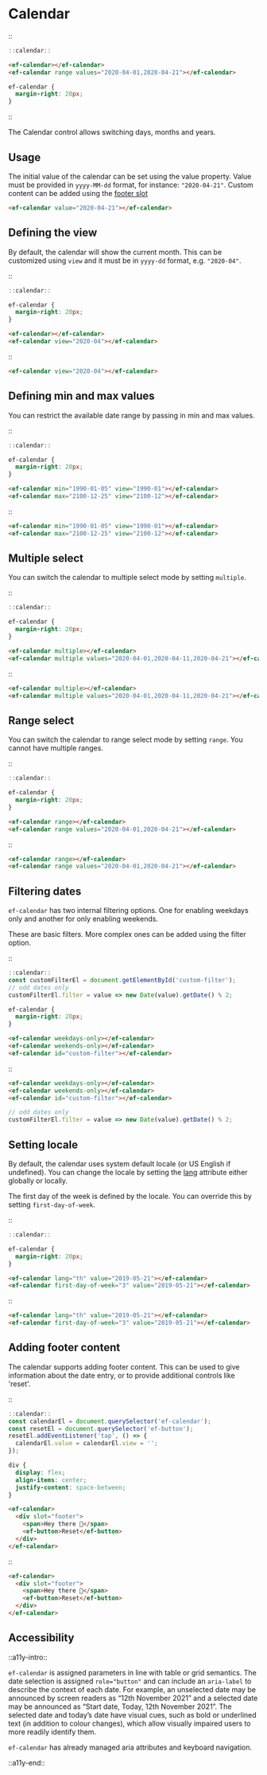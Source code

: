 <!--
type: page
title: Calendar
location: ./elements/calendar
layout: default
-->

# Calendar

::
```javascript
::calendar::
```
```html
<ef-calendar></ef-calendar>
<ef-calendar range values="2020-04-01,2020-04-21"></ef-calendar>
```
```css
ef-calendar {
  margin-right: 20px;
}
```
::

The Calendar control allows switching days, months and years.

## Usage

The initial value of the calendar can be set using the value property. Value must be provided in `yyyy-MM-dd` format, for instance: `"2020-04-21"`.
Custom content can be added using the [footer slot](./elements/calendar#adding-footer-content)

```html
<ef-calendar value="2020-04-21"></ef-calendar>
```

## Defining the view

By default, the calendar will show the current month.
This can be customized using `view` and it must be in `yyyy-dd` format, e.g. `"2020-04"`.

::
```javascript
::calendar::
```
```css
ef-calendar {
  margin-right: 20px;
}
```
```html
<ef-calendar></ef-calendar>
<ef-calendar view="2020-04"></ef-calendar>
```
::

```html
<ef-calendar view="2020-04"></ef-calendar>
```

## Defining min and max values

You can restrict the available date range by passing in min and max values.

::
```javascript
::calendar::
```
```css
ef-calendar {
  margin-right: 20px;
}
```
```html
<ef-calendar min="1990-01-05" view="1990-01"></ef-calendar>
<ef-calendar max="2100-12-25" view="2100-12"></ef-calendar>
```
::

```html
<ef-calendar min="1990-01-05" view="1990-01"></ef-calendar>
<ef-calendar max="2100-12-25" view="2100-12"></ef-calendar>
```

## Multiple select

You can switch the calendar to multiple select mode by setting `multiple`.

::
```javascript
::calendar::
```
```css
ef-calendar {
  margin-right: 20px;
}
```
```html
<ef-calendar multiple></ef-calendar>
<ef-calendar multiple values="2020-04-01,2020-04-11,2020-04-21"></ef-calendar>
```
::

```html
<ef-calendar multiple></ef-calendar>
<ef-calendar multiple values="2020-04-01,2020-04-11,2020-04-21"></ef-calendar>
```

## Range select

You can switch the calendar to range select mode by setting `range`. You cannot have multiple ranges.

::
```javascript
::calendar::
```
```css
ef-calendar {
  margin-right: 20px;
}
```
```html
<ef-calendar range></ef-calendar>
<ef-calendar range values="2020-04-01,2020-04-21"></ef-calendar>
```
::

```html
<ef-calendar range></ef-calendar>
<ef-calendar range values="2020-04-01,2020-04-21"></ef-calendar>
```

## Filtering dates

`ef-calendar` has two internal filtering options. One for enabling weekdays only and another for only enabling weekends.

These are basic filters. More complex ones can be added using the filter option.

::
```javascript
::calendar::
const customFilterEl = document.getElementById('custom-filter');
// odd dates only
customFilterEl.filter = value => new Date(value).getDate() % 2;
```
```css
ef-calendar {
  margin-right: 20px;
}
```
```html
<ef-calendar weekdays-only></ef-calendar>
<ef-calendar weekends-only></ef-calendar>
<ef-calendar id="custom-filter"></ef-calendar>
```
::

```html
<ef-calendar weekdays-only></ef-calendar>
<ef-calendar weekends-only></ef-calendar>
<ef-calendar id="custom-filter"></ef-calendar>
```

```javascript
// odd dates only
customFilterEl.filter = value => new Date(value).getDate() % 2;
```

## Setting locale
By default, the calendar uses system default locale (or US English if undefined). You can change the locale by setting the [lang](https://www.w3.org/International/questions/qa-html-language-declarations) attribute either globally or locally.

The first day of the week is defined by the locale. You can override this by setting `first-day-of-week`.

::
```javascript
::calendar::
```
```css
ef-calendar {
  margin-right: 20px;
}
```
```html
<ef-calendar lang="th" value="2019-05-21"></ef-calendar>
<ef-calendar first-day-of-week="3" value="2019-05-21"></ef-calendar>
```
::

```html
<ef-calendar lang="th" value="2019-05-21"></ef-calendar>
<ef-calendar first-day-of-week="3" value="2019-05-21"></ef-calendar>
```

## Adding footer content

The calendar supports adding footer content. This can be used to give information about the date entry, or to provide additional controls like 'reset'.

::
```javascript
::calendar::
const calendarEl = document.querySelector('ef-calendar');
const resetEl = document.querySelector('ef-button');
resetEl.addEventListener('tap', () => {
  calendarEl.value = calendarEl.view = '';
});
```
```css
div {
  display: flex;
  align-items: center;
  justify-content: space-between;
}
```
```html
<ef-calendar>
  <div slot="footer">
    <span>Hey there 👋</span>
    <ef-button>Reset</ef-button>
  </div>
</ef-calendar>
```
::

```html
<ef-calendar>
  <div slot="footer">
    <span>Hey there 👋</span>
    <ef-button>Reset</ef-button>
  </div>
</ef-calendar>
```

## Accessibility
::a11y-intro::

`ef-calendar` is assigned parameters in line with table or grid semantics. The date selection is assigned `role="button"` and can include an `aria-label` to describe the context of each date. For example, an unselected date may be announced by screen readers as “12th November 2021” and a selected date may be announced as “Start date, Today, 12th November 2021”. The selected date and today’s date have visual cues, such as bold or underlined text (in addition to colour changes), which allow visually impaired users to more readily identify them. 

`ef-calendar` has already managed aria attributes and keyboard navigation.

::a11y-end::
